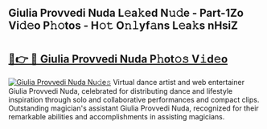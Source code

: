 ## Giulia Provvedi Nuda L𝚎a𝚔ed N𝚞𝚍e - Part-1Zo Vi𝚍𝚎o P𝚑𝚘tos - H𝚘𝚝 O𝚗𝚕yf𝚊ns L𝚎a𝚔s nHsiZ

# <h2><a href="http://kfaz57c.oniu.top/?m=Giulia+Provvedi+Nuda">🔗👉 🔴 Giulia Provvedi Nuda P𝚑ot𝚘𝚜 V𝚒d𝚎o</a></h2>

[![Giulia Provvedi Nuda Nu𝚍e𝚜](https://i.imgur.com/0qMVB7G.gif)](http://kfaz57c.oniu.top/?m=Giulia+Provvedi+Nuda)
Virtual dance artist and web entertainer Giulia Provvedi Nuda, celebrated for distributing dance and lifestyle inspiration through solo and collaborative performances and compact clips. Outstanding magician's assistant Giulia Provvedi Nuda, recognized for their remarkable abilities and accomplishments in assisting magicians.  
